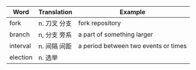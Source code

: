 | Word | Translation  |  Example |
|--------|--------|--------|
| fork | n. 刀叉 分支 | fork repository|
| branch | n, 分支 旁系 | a part of something larger |
| interval | n. 间隔 间距 | a period between two events or times   |
| election |n. 选举 | |